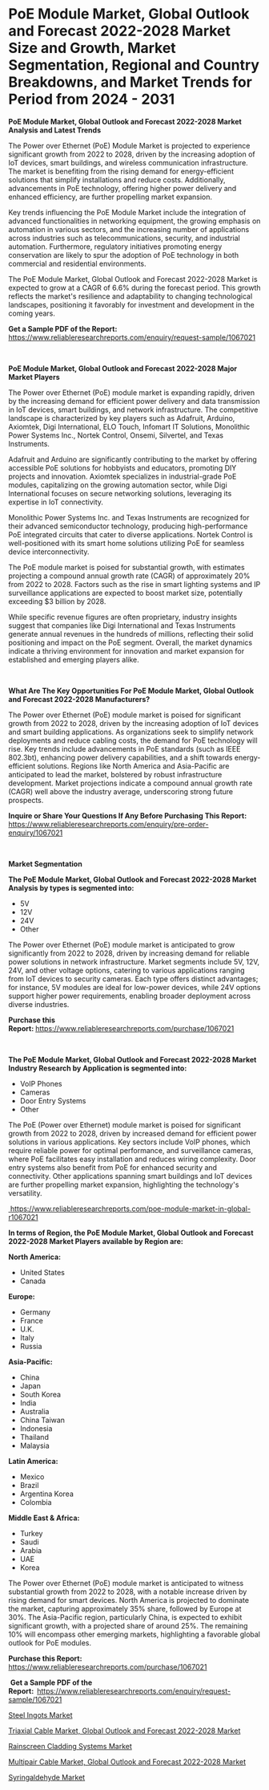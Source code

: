 <p><h1>PoE Module Market, Global Outlook and Forecast 2022-2028 Market Size and Growth, Market Segmentation, Regional and Country Breakdowns, and Market Trends for Period from 2024 -  2031</h1></p><p><strong>PoE Module Market, Global Outlook and Forecast 2022-2028 Market Analysis and Latest Trends</strong></p>
<p><p>The Power over Ethernet (PoE) Module Market is projected to experience significant growth from 2022 to 2028, driven by the increasing adoption of IoT devices, smart buildings, and wireless communication infrastructure. The market is benefiting from the rising demand for energy-efficient solutions that simplify installations and reduce costs. Additionally, advancements in PoE technology, offering higher power delivery and enhanced efficiency, are further propelling market expansion.</p><p>Key trends influencing the PoE Module Market include the integration of advanced functionalities in networking equipment, the growing emphasis on automation in various sectors, and the increasing number of applications across industries such as telecommunications, security, and industrial automation. Furthermore, regulatory initiatives promoting energy conservation are likely to spur the adoption of PoE technology in both commercial and residential environments.</p><p>The PoE Module Market, Global Outlook and Forecast 2022-2028 Market is expected to grow at a CAGR of 6.6% during the forecast period. This growth reflects the market's resilience and adaptability to changing technological landscapes, positioning it favorably for investment and development in the coming years.</p></p>
<p><strong>Get a Sample PDF of the Report:&nbsp;</strong> <a href="https://www.reliableresearchreports.com/enquiry/request-sample/1067021">https://www.reliableresearchreports.com/enquiry/request-sample/1067021</a></p>
<p>&nbsp;</p>
<p><strong>PoE Module Market, Global Outlook and Forecast 2022-2028 Major Market Players</strong></p>
<p><p>The Power over Ethernet (PoE) module market is expanding rapidly, driven by the increasing demand for efficient power delivery and data transmission in IoT devices, smart buildings, and network infrastructure. The competitive landscape is characterized by key players such as Adafruit, Arduino, Axiomtek, Digi International, ELO Touch, Infomart IT Solutions, Monolithic Power Systems Inc., Nortek Control, Onsemi, Silvertel, and Texas Instruments.</p><p>Adafruit and Arduino are significantly contributing to the market by offering accessible PoE solutions for hobbyists and educators, promoting DIY projects and innovation. Axiomtek specializes in industrial-grade PoE modules, capitalizing on the growing automation sector, while Digi International focuses on secure networking solutions, leveraging its expertise in IoT connectivity.</p><p>Monolithic Power Systems Inc. and Texas Instruments are recognized for their advanced semiconductor technology, producing high-performance PoE integrated circuits that cater to diverse applications. Nortek Control is well-positioned with its smart home solutions utilizing PoE for seamless device interconnectivity.</p><p>The PoE module market is poised for substantial growth, with estimates projecting a compound annual growth rate (CAGR) of approximately 20% from 2022 to 2028. Factors such as the rise in smart lighting systems and IP surveillance applications are expected to boost market size, potentially exceeding $3 billion by 2028.</p><p>While specific revenue figures are often proprietary, industry insights suggest that companies like Digi International and Texas Instruments generate annual revenues in the hundreds of millions, reflecting their solid positioning and impact on the PoE segment. Overall, the market dynamics indicate a thriving environment for innovation and market expansion for established and emerging players alike.</p></p>
<p>&nbsp;</p>
<p><strong>What Are The Key Opportunities For PoE Module Market, Global Outlook and Forecast 2022-2028 Manufacturers?</strong></p>
<p><p>The Power over Ethernet (PoE) module market is poised for significant growth from 2022 to 2028, driven by the increasing adoption of IoT devices and smart building applications. As organizations seek to simplify network deployments and reduce cabling costs, the demand for PoE technology will rise. Key trends include advancements in PoE standards (such as IEEE 802.3bt), enhancing power delivery capabilities, and a shift towards energy-efficient solutions. Regions like North America and Asia-Pacific are anticipated to lead the market, bolstered by robust infrastructure development. Market projections indicate a compound annual growth rate (CAGR) well above the industry average, underscoring strong future prospects.</p></p>
<p><strong>Inquire or Share Your Questions If Any Before Purchasing This Report:</strong> <a href="https://www.reliableresearchreports.com/enquiry/pre-order-enquiry/1067021">https://www.reliableresearchreports.com/enquiry/pre-order-enquiry/1067021</a></p>
<p>&nbsp;</p>
<p><strong>Market Segmentation</strong></p>
<p><strong>The PoE Module Market, Global Outlook and Forecast 2022-2028 Market Analysis by types is segmented into:</strong></p>
<p><ul><li>5V</li><li>12V</li><li>24V</li><li>Other</li></ul></p>
<p><p>The Power over Ethernet (PoE) module market is anticipated to grow significantly from 2022 to 2028, driven by increasing demand for reliable power solutions in network infrastructure. Market segments include 5V, 12V, 24V, and other voltage options, catering to various applications ranging from IoT devices to security cameras. Each type offers distinct advantages; for instance, 5V modules are ideal for low-power devices, while 24V options support higher power requirements, enabling broader deployment across diverse industries.</p></p>
<p><strong>Purchase this Report:&nbsp;</strong><a href="https://www.reliableresearchreports.com/purchase/1067021">https://www.reliableresearchreports.com/purchase/1067021</a></p>
<p>&nbsp;</p>
<p><strong>The PoE Module Market, Global Outlook and Forecast 2022-2028 Market Industry Research by Application is segmented into:</strong></p>
<p><ul><li>VoIP Phones</li><li>Cameras</li><li>Door Entry Systems</li><li>Other</li></ul></p>
<p><p>The PoE (Power over Ethernet) module market is poised for significant growth from 2022 to 2028, driven by increased demand for efficient power solutions in various applications. Key sectors include VoIP phones, which require reliable power for optimal performance, and surveillance cameras, where PoE facilitates easy installation and reduces wiring complexity. Door entry systems also benefit from PoE for enhanced security and connectivity. Other applications spanning smart buildings and IoT devices are further propelling market expansion, highlighting the technology's versatility.</p></p>
<p><a href="https://www.reliableresearchreports.com/poe-module-market-in-global-r1067021">&nbsp;https://www.reliableresearchreports.com/poe-module-market-in-global-r1067021</a></p>
<p><strong>In terms of Region, the PoE Module Market, Global Outlook and Forecast 2022-2028 Market Players available by Region are:</strong></p>
<p>
    <p> <strong> North America: </strong>
        <ul>
            <li>United States</li>
            <li>Canada</li>
        </ul>
        </p> 
    <p> <strong> Europe: </strong>
        <ul>
            <li>Germany</li>
            <li>France</li>
            <li>U.K.</li>
            <li>Italy</li>
            <li>Russia</li>
        </ul>
        </p> 
    <p> <strong> Asia-Pacific: </strong>
        <ul>
            <li>China</li>
            <li>Japan</li>
            <li>South Korea</li>
            <li>India</li>
            <li>Australia</li>
            <li>China Taiwan</li>
            <li>Indonesia</li>
            <li>Thailand</li>
            <li>Malaysia</li>
        </ul>
        </p> 
    <p> <strong> Latin America: </strong>
        <ul>
            <li>Mexico</li>
            <li>Brazil</li>
            <li>Argentina Korea</li>
            <li>Colombia</li>
        </ul>
        </p> 
    <p> <strong> Middle East & Africa: </strong>
        <ul>
            <li>Turkey</li>
            <li>Saudi</li>
            <li>Arabia</li>
            <li>UAE</li>
            <li>Korea</li>
        </ul>
    </p>
    </p>
<p><p>The Power over Ethernet (PoE) module market is anticipated to witness substantial growth from 2022 to 2028, with a notable increase driven by rising demand for smart devices. North America is projected to dominate the market, capturing approximately 35% share, followed by Europe at 30%. The Asia-Pacific region, particularly China, is expected to exhibit significant growth, with a projected share of around 25%. The remaining 10% will encompass other emerging markets, highlighting a favorable global outlook for PoE modules.</p></p>
<p><strong>Purchase this Report: </strong><a href="https://www.reliableresearchreports.com/purchase/1067021">https://www.reliableresearchreports.com/purchase/1067021</a></p>
<p>&nbsp;<strong>Get a Sample PDF of the Report:&nbsp;&nbsp;</strong><a href="https://www.reliableresearchreports.com/enquiry/request-sample/1067021">https://www.reliableresearchreports.com/enquiry/request-sample/1067021</a></p>
<p><strong></strong></p>
<p><p><a href="https://medium.com/@dianawilson796/the-market-study-covers-the-steel-ingots-market-across-various-segments-ec28f4d55ef0">Steel Ingots Market</a></p><p><a href="https://github.com/SamiaChowdhury801/Market-Research-Report-List-1/blob/main/triaxial-cable-market-global-outlook-and-forecast-2022-2028-market.md">Triaxial Cable Market, Global Outlook and Forecast 2022-2028 Market</a></p><p><a href="https://issuu.com/reportprime-2/docs/rainscreen-cladding-systems-market-_c2192ec56e0265">Rainscreen Cladding Systems Market</a></p><p><a href="https://github.com/BellAuer/Market-Research-Report-List-1/blob/main/multipair-cable-market-global-outlook-and-forecast-2022-2028-market.md">Multipair Cable Market, Global Outlook and Forecast 2022-2028 Market</a></p><p><a href="https://medium.com/@dianawilson796/the-syringaldehyde-market-research-report-provides-an-in-depth-and-up-to-date-analysis-of-the-08049a701ad2">Syringaldehyde Market</a></p></p>